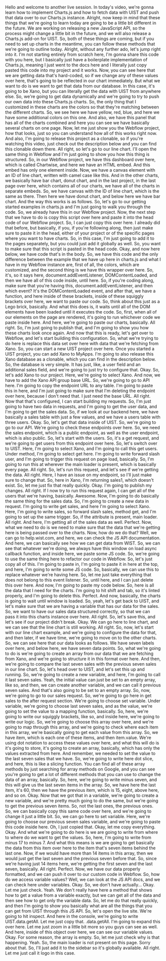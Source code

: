 Hello and welcome to another live session. In today's video, we're gonna learn how to implement Charts.js and how to fetch data with UIST and push that data over to our Charts.js instance. Alright, now keep in mind that these things that we're going to learn today are going to be a little bit different in the future. We are working on releasing a new JavaScript API, so the process might change a little bit in the future, and we will also release a Charts.js add-on for UIST. So, both of these things are coming, but if you need to set up charts in the meantime, you can follow these methods that we're going to outline today. Alright, without any further ado, let's jump right into it. I'm not starting entirely from scratch here, I'm gonna share this code with you here, but I basically just have a boilerplate implementation of Charts.js, meaning I just went to the docs here and I literally just copy pasted this code into my project and it works. Now, you can see here that we are getting data that's hard-coded, so if we change any of these values over here, that's going to be reflected in our chart immediately. But what we want to do is we want to get that data from our database. In this case, it's going to be Xano, but you can literally get the data with UIST from anywhere else. So, we're going to get data dynamically and we're going to try to push our own data into these Charts.js charts. So, the only thing that I customized in these charts are the colors so that they're matching between the different charts. So, we see here we have yellow, red, blue, and here we have some additional colors on this one. And also, we have this panel that has all of the charts combined and here you can see we have basically several charts on one page. Now, let me just show you the Webflow project, how that looks, just so you can understand how all of this works right now. And also, I'm going to release this project as a clonable, so if you're watching this video, just check out the description below and you can find this clonable down there. All right, so let's go to our line chart. I'll open the same thing in Webflow and I'm just going to show you how this thing is structured. So, in our Webflow project, we have this dashboard over here, which is called Chartwise, and here we have an HTML embed. And this embed has only one element inside. Now, we have a canvas element with an ID of line chart, written with camel case like this. And in the other charts, we basically have bar chart, donut chart, and in the last project, in the last page over here, which contains all of our charts, we have all of the charts in separate embeds. So, we have canvas with the ID of line chart, which is the same as there. Then here we have donut chart, and below here we have bar chart. And the way this works is as follows. So, let's go to our getting started examples in charts.js and I'm just going to walk you through the code. So, we already have this in our Webflow project. Now, the next step that we have to do is copy this script over here and paste it into the head code of our Webflow project. So, I can just copy this over here. I already did that before, but basically, if you, if you're following along, then just make sure to paste it in the head, either of your project or of the specific pages where you want to have charts. So, in this case, I'm just going to add it to the pages separately, but you could just add it globally as well. So, you want to make sure that this script is pasted in the head code. Okay, and now here below, we have code that's in the body. So, we have this code and the only difference between the example that we have up here in charts.js and what I have in my Webflow instance are, first of all, the colors, which are customized, and the second thing is we have this wrapper over here. So, it's, so it says here, document.addEventListener, DOMContentLoaded, and then we have all of this code inside, until here. So, if you're coding along, make sure that you're having this, document.addEventListener, and then which event? It's the DOMContentLoaded event, and after that, we have a function, and here inside of these brackets, inside of these squiggly brackets over here, we want to paste our code. So, think about this just as a Lego brick, basically. And what this does is, it waits until all of the DOM elements have been loaded until it executes the code. So, first, when all of our elements on the page are rendered, it's going to run whichever code we paste inside here. And here, we're going to paste our charts, basically. All right. So, I'm just going to publish that, and I'm going to show you how these charts look once again. And now that this is ready, let's get over to Webflow, and let's start building this configuration. So, what we're trying to do here is replace this data set over here with data that we're fetching from Xano. So, you can start a new UIST project over here. Once you started a UIST project, you can add Xano to MyApps. I'm going to also release this Xano database as a clonable, which you can find in the description below. So, the database is very simple. It has just, like, a user field and an additional sales field, and we're going to just try to configure that. Okay. So, let's add Xano to our project. Here, we're going to select Xano. And now, we have to add the Xano API group base URL. So, we're going to go to API here. I'm going to copy the endpoint URL to any table. I'm going to paste this in here, and I'm just going to make sure that I'm deleting the endpoint over here, because I don't need that. I just need the base URL. All right. Now that that's configured, I can start building my requests. So, I'm just going to have two data in requests, and I'm going to get the user data, and I'm going to get the sales data. So, if we look at our backend here, we have basically a sales table with just a few values, and we have a users table with three users. Okay. So, let's get that data inside of UIST. So, we're going to go to our API. We're going to check these endpoints over here. So, we need the sales endpoint, which is a public endpoint, as well as the user endpoint, which is also public. So, let's start with the users. So, it's a get request, and we're going to get users from this endpoint over here. So, let's switch over to UIST. Here, I'm going to select Xano, and I'm going to call this get users. Under method, I'm going to select get here. I'm going to write forward slash user, and I'm going to trigger this request on page load, basically. So, I'm going to run this at wherever the main loader is present, which is basically every page. All right. So, let's run this request, and let's see if we're getting the data. All right. Here, I have an issue on my endpoint, so I'll just make sure to change that. So, here in Xano, I'm returning sales1, which doesn't exist. So, let me just fix that really quickly. Okay. I'm going to publish my changes. All right. If I now try to run this request again, I can get all of the users that we're having, basically. Awesome. Now, I'm going to do basically the same thing for the sales data. So, I'm going to create a new data in request. I'm going to write get sales, and here I'm going to select Xano. Here, I'm going to write sales, so forward slash sales, method get, and I'm going to set up the same trigger. So, if the attribute is present, main loader. All right. And here, I'm getting all of the sales data as well. Perfect. Now, what we need to do is we need to make sure that the data that we're getting here is being passed over to the charts. Now, how do we do that? Well, we can go to help.wist.com, and here, we can check the JS API documentation. And here, we can basically see how we can get data from WIST. So, we can see that whatever we're doing, we always have this window on load async callback function, and inside here, we paste some JS code. So, we're going to use the same thing here to refactor our code in Webflow. So, let's just copy all of this. I'm going to paste in, I'm going to paste it in here at the top, and here, I'm going to write some JS code. So, basically, we can use this to replace whatever we're having here. So, let me just take everything that does not belong to this event listener. So, until here, and I can just delete this over here. And now, I'm going to paste my code below. So, here is all the data that I need for the charts. I'm going to hit shift and tab, so it's linted properly, and I'm going to delete this. Perfect. And now, basically, the charts is going to wait until window is loaded. So, yeah, let's get back to UIST, and let's make sure that we are having a variable that has our data for the sales. So, we want to have our sales data structured correctly, so that we can pass it into this charts instance over here. All right. So, let's save this, and let's see if our project didn't break. Okay. We can go here to line chart, and we can see that the line chart is still working. All right. So, now, let's start with our line chart example, and we're going to configure the data for that, and then later, if we have time, we're going to move on to the other charts. So, we can see here that our data looks as follows. We have seven labels over here, and below here, we have seven data points. So, what we're going to do is we're going to create an array from our data that we are fetching from Xano, and we're going to structure it in this format over here. And then, we're going to compare the last seven sales with the previous seven sales in our line chart. So, let's head over to UIST, and let's set this up and running. So, we're going to create a new variable, and here, I'm going to call it last seven sales. Yeah, the initial value can just be set to an empty array, like so, and then, we can create another variable, and we can call it previous seven sales. And that's also going to be set to an empty array. So, now, we're going to go to our sales request. So, we're going to go here in get sales to the after request section. We're going to choose set variable. Under variable, we're going to choose last seven sales, and as the value, we're going to set the value to a mapping function, basically. So, here, we're going to write our squiggly brackets, like so, and inside here, we're going to write our logic. So, we're going to choose this array over here, and we're going to map through this array, and we're going to check where each item in this array, we're basically going to get each value from this array. So, we have item, which is each one of these items, and then item.value. We're using dot notation to access these values over here, and what this will do is it's going to store, it's going to create an array, basically, which has only the values extracted from here. And remember, we needed to set the value to the last seven sales that we have. So, we're going to write here dot slice, and here, this is like a slicing function. You can find all of these array methods by just searching for array methods on Google, and you can see you're going to get a lot of different methods that you can use to change the data of an array, basically. So, here, we're going to write minus seven, and this will give us the last seven items in the array. So, we have here the last item, it's 60, then we have the previous item, which is 15, eight, above here, and so on. Okay. Now that we got that in a variable, we're going to create a new variable, and we're pretty much going to do the same, but we're going to get the previous seven items. So, not the last ones, the previous ones. So, we can basically copy this same code over here, and we're going to change it just a little bit. So, we can go here to set variable. Here, we're going to choose our previous seven sales variable, and we're going to paste this code inside here. Oh, I just copied that. Okay, let me copy everything. Okay. And what we're going to do here is we are going to write from where to where do we want to get the values. So, here, I'm going to write from minus 17 to minus 7. And what this means is we are going to get basically the data from this item over here to the item that's seven items behind the last one. Now, if we would have more than 14 items in this array, then we would just get the last seven and the previous seven before that. So, since we're having just 14 items here, we're getting the first seven and the last seven, basically. All right. Perfect. Now, we have our data properly formatted, and we can push it over to our custom code in Webflow. So, how do we access variable values? Well, we can look at the JS API docs, and we can check here under variables. Okay. So, we don't have actually... Okay. Let me just check. Yeah. We don't really have here a method that shows how to get a value from a variable exactly, but we can get all of the data and then see how to get only the variable data. So, let me do that really quickly, and then I'm going to show you basically what are all the things that you can get from UIST through this JS API. So, let's open the live site. We're going to hit inspect. And here in the console, we're going to write UIST.data.getAll. Let me just copy that. .data.getAll. I'm going to expand this over here. Let me just zoom in a little bit more so you guys can see as well. And here, inside of this object over here, we can see our variable values. Okay. For some reason, the array is empty. So, let me just check why is that happening. Yeah. So, the main loader is not present on this page. Sorry about that. So, I'll just add it to the sidebar so it's globally available. All right. Let me just call it logo in this case.